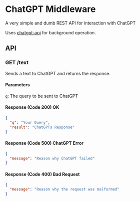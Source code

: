 # ChatGPT Middleware
A very simple and dumb REST API for interaction with ChatGPT

Uses [chatgpt-api](https://github.com/transitive-bullshit/chatgpt-api) for background operation.

## API
### GET /text
Sends a text to ChatGPT and returns the response.
#### Parameters
`q`: The query to be sent to ChatGPT

#### Response (Code 200) OK
```json
{
  "q": "Your Query",
  "result": "ChatGPTs Response"
}
```

#### Response (Code 500) ChatGPT Error
```json
{
  "message": "Reason why ChatGPT failed"
}
```

#### Response (Code 400) Bad Request
```json
{
  "message": "Reason why the request was malformed"
}
```